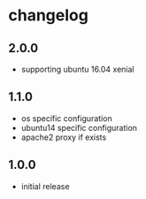 # changelog

## 2.0.0

- supporting ubuntu 16.04 xenial

## 1.1.0

- os specific configuration
- ubuntu14 specific configuration
- apache2 proxy if exists

## 1.0.0

- initial release